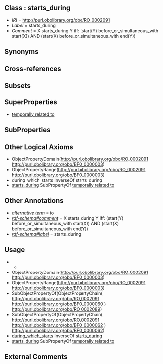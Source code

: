 
## Class : starts_during

 * *IRI* = http://purl.obolibrary.org/obo/RO_0002091
 * *Label* = starts_during
 * *Comment* = X starts_during Y iff: (start(Y) before_or_simultaneous_with start(X)) AND (start(X) before_or_simultaneous_with end(Y))

## Synonyms


## Cross-references


## Subsets


## SuperProperties

 * [temporally related to](../../RO/22/RO_0002222.md)

## SubProperties


## Other Logical Axioms

 * ObjectPropertyDomain(<http://purl.obolibrary.org/obo/RO_0002091> <http://purl.obolibrary.org/obo/BFO_0000003>)
 * ObjectPropertyRange(<http://purl.obolibrary.org/obo/RO_0002091> <http://purl.obolibrary.org/obo/BFO_0000003>)
 * [during_which_starts](../../RO/88/RO_0002088.md) InverseOf [starts_during](../../RO/91/RO_0002091.md)
 * [starts_during](../../RO/91/RO_0002091.md) SubPropertyOf [temporally related to](../../RO/22/RO_0002222.md)

## Other Annotations

 * *[alternative term](../../IAO/18/IAO_0000118.md)* = io
 * *[rdf-schema#comment](../../nt/rdf-schema#comment.md)* = X starts_during Y iff: (start(Y) before_or_simultaneous_with start(X)) AND (start(X) before_or_simultaneous_with end(Y))
 * *[rdf-schema#label](../../el/rdf-schema#label.md)* = starts_during

## Usage

 * -
 * ObjectPropertyDomain(<http://purl.obolibrary.org/obo/RO_0002091> <http://purl.obolibrary.org/obo/BFO_0000003>)
 * ObjectPropertyRange(<http://purl.obolibrary.org/obo/RO_0002091> <http://purl.obolibrary.org/obo/BFO_0000003>)
 * SubObjectPropertyOf(ObjectPropertyChain( <http://purl.obolibrary.org/obo/RO_0002091> <http://purl.obolibrary.org/obo/BFO_0000060> ) <http://purl.obolibrary.org/obo/RO_0002089>)
 * SubObjectPropertyOf(ObjectPropertyChain( <http://purl.obolibrary.org/obo/RO_0002091> <http://purl.obolibrary.org/obo/BFO_0000062> ) <http://purl.obolibrary.org/obo/BFO_0000062>)
 * [during_which_starts](../../RO/88/RO_0002088.md) InverseOf [starts_during](../../RO/91/RO_0002091.md)
 * [starts_during](../../RO/91/RO_0002091.md) SubPropertyOf [temporally related to](../../RO/22/RO_0002222.md)

## External Comments

